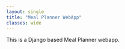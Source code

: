 ```yaml
---
layout: single
title: "Meal Planner WebApp"
classes: wide
---
```


This is a Django based Meal Planner webapp.
